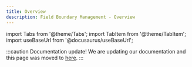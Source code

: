 ```yaml
---
title: Overview
description: Field Boundary Management - Overview
---
```


[1]: /docs/docs/field_boundary_management_overview

import Tabs from '@theme/Tabs';
import TabItem from '@theme/TabItem';
import useBaseUrl from '@docusaurus/useBaseUrl';


:::caution Documentation update!
We are updating our documentation and this page was moved to [here][1].
:::